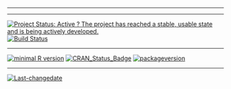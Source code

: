 
------------------------------------------------------------------------

------------------------------------------------------------------------

[![Project Status: Active ? The project has reached a stable, usable state and is being actively developed.](http://www.repostatus.org/badges/latest/active.svg)](http://www.repostatus.org/#active) [![Build Status](https://travis-ci.org/stephlocke/pkgRecommendations.svg?branch=master)](https://travis-ci.org/stephlocke/pkgRecommendations)

------------------------------------------------------------------------

[![minimal R version](https://img.shields.io/badge/R%3E%3D-3.1.2-6666ff.svg)](https://cran.r-project.org/) [![CRAN\_Status\_Badge](http://www.r-pkg.org/badges/version/pkgRecommendations)](https://cran.r-project.org/package=pkgRecommendations) [![packageversion](https://img.shields.io/badge/Package%20version-1.0.0.0-orange.svg?style=flat-square)](commits/master)

------------------------------------------------------------------------

[![Last-changedate](https://img.shields.io/badge/last%20change-2016--07--14-yellowgreen.svg)](/commits/master)

<!-- README.md is generated from README.Rmd. Please edit that file -->
